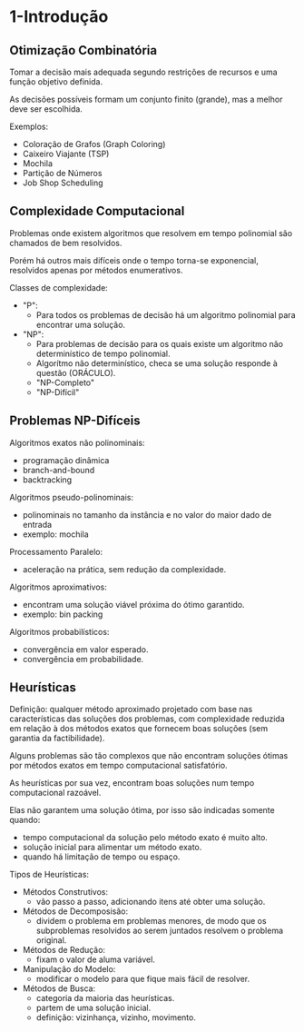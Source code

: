 # 1-Introdução

## Otimização Combinatória

Tomar a decisão mais adequada segundo restrições de recursos e uma função objetivo definida.

As decisões possíveis formam um conjunto finito (grande), mas a melhor deve ser escolhida.

Exemplos:

* Coloração de Grafos (Graph Coloring)
* Caixeiro Viajante (TSP)
* Mochila
* Partição de Números
* Job Shop Scheduling

## Complexidade Computacional

Problemas onde existem algoritmos que resolvem em tempo polinomial são chamados de bem resolvidos.

Porém há outros mais difíceis onde o tempo torna-se exponencial, resolvidos apenas por métodos enumerativos.

Classes de complexidade:

* "P":
  * Para todos os problemas de decisão há um algoritmo polinomial para encontrar uma solução.
* "NP":
  * Para problemas de decisão para os quais existe um algoritmo não determinístico de tempo polinomial.
  * Algorítmo não determinístico, checa se uma solução responde à questão (ORÁCULO).
  * "NP-Completo"
  * "NP-Difícil"

## Problemas NP-Difíceis

Algoritmos exatos não polinominais:

* programação dinâmica
* branch-and-bound
* backtracking

Algoritmos pseudo-polinominais:

* polinominais no tamanho da instância e no valor do maior dado de entrada
* exemplo: mochila

Processamento Paralelo:

* aceleração na prática, sem redução da complexidade.

Algoritmos aproximativos:

* encontram uma solução viável próxima do ótimo garantido.
* exemplo: bin packing

Algoritmos probabilísticos:

* convergência em valor esperado.
* convergência em probabilidade.

## Heurísticas

Definição: qualquer método aproximado projetado com base nas características das soluções dos problemas, com complexidade reduzida em relação à dos métodos exatos que fornecem boas soluções (sem garantia da factibilidade).

Alguns problemas são tão complexos que não encontram soluções ótimas por métodos exatos em tempo computacional satisfatório.

As heurísticas por sua vez, encontram boas soluções num tempo computacional razoável.

Elas não garantem uma solução ótima, por isso são indicadas somente quando:

* tempo computacional da solução pelo método exato é muito alto.
* solução inicial para alimentar um método exato.
* quando há limitação de tempo ou espaço.

Tipos de Heurísticas:

* Métodos Construtivos:
  * vão passo a passo, adicionando itens até obter uma solução.
* Métodos de Decomposisão:
  * dividem o problema em problemas menores, de modo que os subproblemas resolvidos ao serem juntados resolvem o problema original.
* Métodos de Redução:
  * fixam o valor de aluma variável.
* Manipulação do Modelo:
  * modificar o modelo para que fique mais fácil de resolver.
* Métodos de Busca:
  * categoria da maioria das heurísticas.
  * partem de uma solução inicial.
  * definição: vizinhança, vizinho, movimento.

